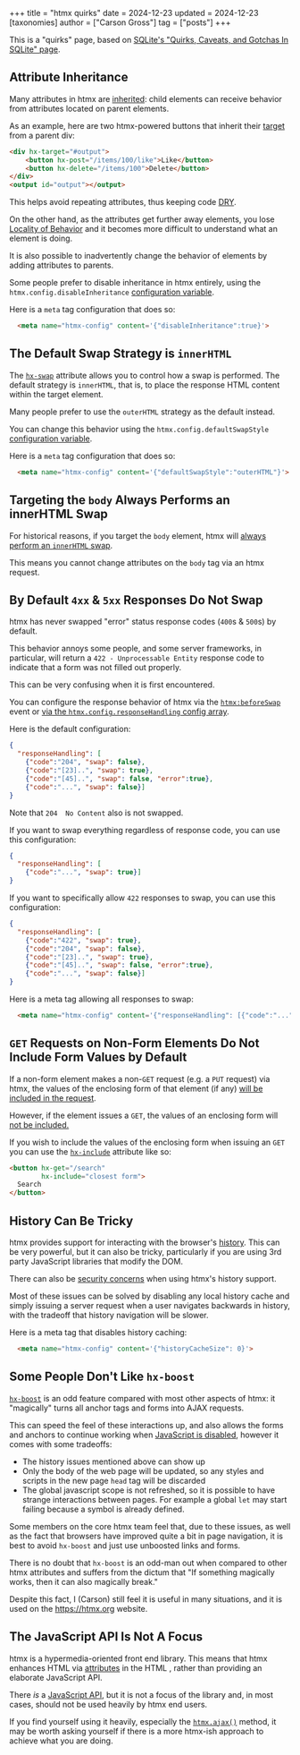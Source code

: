 +++
title = "htmx quirks"
date = 2024-12-23
updated = 2024-12-23
[taxonomies]
author = ["Carson Gross"]
tag = ["posts"]
+++

This is a "quirks" page, based on [SQLite's "Quirks, Caveats, and Gotchas In SQLite" page](https://www.sqlite.org/quirks.html).

## Attribute Inheritance

Many attributes in htmx are [inherited](@/docs.md#inheritance): child elements can receive behavior from attributes located 
on parent elements.

As an example, here are two htmx-powered buttons that inherit their [target](@/attributes/hx-target.md) from a parent 
div:

```html
<div hx-target="#output">
    <button hx-post="/items/100/like">Like</button>
    <button hx-delete="/items/100">Delete</button>
</div>
<output id="output"></output>
```

This helps avoid repeating attributes, thus keeping code [DRY](https://en.wikipedia.org/wiki/Don%27t_repeat_yourself).

On the other hand, as the attributes get further away elements, you lose [Locality of Behavior](@/essays/locality-of-behaviour.md)
and it becomes more difficult to understand what an element is doing.

It is also possible to inadvertently change the behavior of elements by adding attributes to parents.

Some people prefer to disable inheritance in htmx entirely, using the `htmx.config.disableInheritance` 
[configuration variable](@/docs.md#config).  

Here is a `meta` tag configuration that does so:

```html
  <meta name="htmx-config" content='{"disableInheritance":true}'>
```

## The Default Swap Strategy is `innerHTML`

The [`hx-swap`](@/attributes/hx-swap.md) attribute allows you to control how a swap is performed.  The default strategy is
`innerHTML`, that is, to place the response HTML content within the target element.

Many people prefer to use the `outerHTML` strategy as the default instead.

You can change this behavior using the `htmx.config.defaultSwapStyle` 
[configuration variable](@/docs.md#config).

Here is a `meta` tag configuration that does so:

```html
  <meta name="htmx-config" content='{"defaultSwapStyle":"outerHTML"}'>
```

## Targeting the `body` Always Performs an innerHTML Swap

For historical reasons, if you target the `body` element, htmx will
[always perform an `innerHTML` swap](https://github.com/bigskysoftware/htmx/blob/fb78106dc6ef20d3dfa7e54aca20408c4e4336fc/src/htmx.js#L1696).

This means you cannot change attributes on the `body` tag via an htmx request.

## By Default `4xx` & `5xx` Responses Do Not Swap

htmx has never swapped "error" status response codes (`400`s & `500`s) by default.

This behavior annoys some people, and some server frameworks, in particular, will return a `422 - Unprocessable Entity` 
response code to indicate that a form was not filled out properly.  

This can be very confusing when it is first encountered.

You can configure the response behavior of htmx via the [`htmx:beforeSwap`](@/docs.md#modifying_swapping_behavior_with_events) 
event or [via the `htmx.config.responseHandling` config array](https://htmx.org/docs/#response-handling).

Here is the default configuration:

```json
{
  "responseHandling": [
    {"code":"204", "swap": false},
    {"code":"[23]..", "swap": true},
    {"code":"[45]..", "swap": false, "error":true},
    {"code":"...", "swap": false}]
}
```

Note that `204  No Content` also is not swapped.

If you want to swap everything regardless of response code, you can use this configuration:

```json
{
  "responseHandling": [
    {"code":"...", "swap": true}]
}
```

If you want to specifically allow `422` responses to swap, you can use this configuration:

```json
{
  "responseHandling": [
    {"code":"422", "swap": true},
    {"code":"204", "swap": false},
    {"code":"[23]..", "swap": true},
    {"code":"[45]..", "swap": false, "error":true},
    {"code":"...", "swap": false}]
}
```

Here is a meta tag allowing all responses to swap:

```html
  <meta name="htmx-config" content='{"responseHandling": [{"code":"...", "swap": true}]'>
```

## `GET` Requests on Non-Form Elements Do Not Include Form Values by Default

If a non-form element makes a non-`GET` request (e.g. a `PUT` request) via htmx, the values of the enclosing form
of that element (if any) [will be included in the request](@/docs.md#parameters).

However, if the element issues a `GET`, the values of an enclosing form will
[not be included.](https://github.com/bigskysoftware/htmx/blob/fb78106dc6ef20d3dfa7e54aca20408c4e4336fc/src/htmx.js#L3525)

If you wish to include the values of the enclosing form when issuing an `GET` you can use the
[`hx-include`](@/attributes/hx-include.md) attribute like so:

```html
<button hx-get="/search"
        hx-include="closest form">
  Search
</button>
```

## History Can Be Tricky

htmx provides support for interacting with the browser's [history](@/docs.md#history).  This can be very powerful, but it
can also be tricky, particularly if you are using 3rd party JavaScript libraries that modify the DOM.

There can also be [security concerns](@/docs.md#hx-history) when using htmx's history support.

Most of these issues can be solved by disabling any local history cache and simply issuing a server request when a 
user navigates backwards in history, with the tradeoff that history navigation will be slower.

Here is a meta tag that disables history caching:

```html
  <meta name="htmx-config" content='{"historyCacheSize": 0}'>
```

## Some People Don't Like `hx-boost`

[`hx-boost`](@/attributes/hx-boost.md) is an odd feature compared with most other aspects of htmx: it "magically" turns
all anchor tags and forms into AJAX requests.

This can speed the feel of these interactions up, and also allows the forms and anchors to continue working when 
[JavaScript is disabled](https://developer.mozilla.org/en-US/docs/Glossary/Progressive_Enhancement), however it comes 
with some tradeoffs:

* The history issues mentioned above can show up
* Only the body of the web page will be updated, so any styles and scripts in the new page `head` tag will be discarded
* The global javascript scope is not refreshed, so it is possible to have strange interactions between pages.  For example
  a global `let` may start failing because a symbol is already defined.

Some members on the core htmx team feel that, due to these issues, as well as the fact that browsers have improved 
quite a bit in page navigation, it is best to avoid `hx-boost` and just use unboosted links and forms.

There is no doubt that `hx-boost` is an odd-man out when compared to other htmx attributes and suffers from the dictum
that "If something magically works, then it can also magically break."

Despite this fact, I (Carson) still feel it is useful in many situations, and it is used on the <https://htmx.org> 
website.

## The JavaScript API Is Not A Focus

htmx is a hypermedia-oriented front end library.  This means that htmx enhances HTML via 
[attributes](@/reference.md#attributes) in the HTML , rather than providing an elaborate
JavaScript API.

There _is_ a [JavaScript API](@/reference.md#api), but it is not a focus of the library and, in most cases,
should not be used heavily by htmx end users.

If you find yourself using it heavily, especially the [`htmx.ajax()`](@/api.md#ajax) method, it may be
worth asking yourself if there is a more htmx-ish approach to achieve what you are doing.
